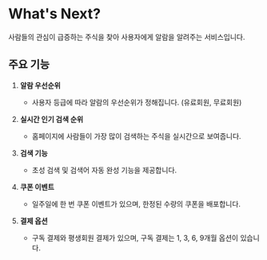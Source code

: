 # What's Next?

사람들의 관심이 급증하는 주식을 찾아 사용자에게 알람을 알려주는 서비스입니다.

## 주요 기능

1. **알람 우선순위**
    - 사용자 등급에 따라 알람의 우선순위가 정해집니다. (유료회원, 무료회원)

2. **실시간 인기 검색 순위**
    - 홈페이지에 사람들이 가장 많이 검색하는 주식을 실시간으로 보여줍니다.

3. **검색 기능**
    - 초성 검색 및 검색어 자동 완성 기능을 제공합니다.

4. **쿠폰 이벤트**
    - 일주일에 한 번 쿠폰 이벤트가 있으며, 한정된 수량의 쿠폰을 배포합니다.

5. **결제 옵션**
    - 구독 결제와 평생회원 결제가 있으며, 구독 결제는 1, 3, 6, 9개월 옵션이 있습니다.
